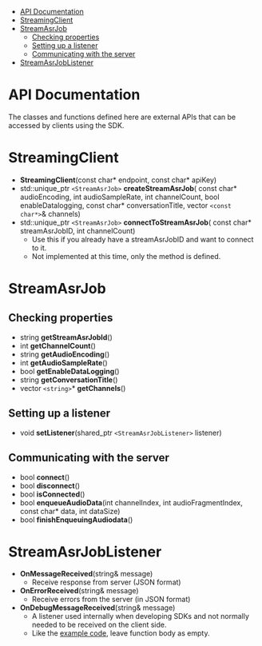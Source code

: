 - [API Documentation](#api-documentation)
- [StreamingClient](#streamingclient)
- [StreamAsrJob](#streamasrjob)
  - [Checking properties](#checking-properties)
  - [Setting up a listener](#setting-up-a-listener)
  - [Communicating with the server](#communicating-with-the-server)
- [StreamAsrJobListener](#streamasrjoblistener)

# API Documentation

The classes and functions defined here are external APIs that can be accessed by clients using the SDK.

# StreamingClient

- **StreamingClient**(const char* endpoint, const char* apiKey)
- std::unique_ptr `<StreamAsrJob>` **createStreamAsrJob**(
  const char* audioEncoding, int audioSampleRate, int channelCount,
  bool enableDatalogging, const char* conversationTitle, vector `<const char*>`& channels)
- std::unique_ptr `<StreamAsrJob>` **connectToStreamAsrJob**(
  const char* streamAsrJobID, int channelCount)
  - Use this if you already have a streamAsrJobID and want to connect to it.
  - Not implemented at this time, only the method is defined.

# StreamAsrJob

## Checking properties

- string **getStreamAsrJobId**()
- int **getChannelCount**()
- string **getAudioEncoding**()
- int **getAudioSampleRate**()
- bool **getEnableDataLogging**()
- string **getConversationTitle**()
- vector `<string>`* **getChannels**()

## Setting up a listener

- void **setListener**(shared_ptr `<StreamAsrJobListener>` listener)

## Communicating with the server

- bool **connect**()
- bool **disconnect**()
- bool **isConnected**()
- bool **enqueueAudioData**(int channelIndex, int audioFragmentIndex, const char* data, int dataSize)
- bool **finishEnqueuingAudiodata**()

# StreamAsrJobListener

- **OnMessageReceived**(string& message)
  - Receive response from server (JSON format)
- **OnErrorReceived**(string& message)
  - Receive errors from the server (in JSON format)
- **OnDebugMessageReceived**(string& message)
  - A listener used internally when developing SDKs and not normally needed to be received on the client side.
  - Like the [example code](../../src/poetics_example/main.cpp), leave function body as empty.

<br/>
